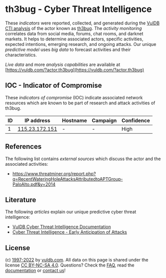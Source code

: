 # th3bug - Cyber Threat Intelligence

These _indicators_ were reported, collected, and generated during the [VulDB CTI analysis](https://vuldb.com/?kb.cti) of the actor known as [th3bug](https://vuldb.com/?actor.th3bug). The _activity monitoring_ correlates data from social media, forums, chat rooms, and darknet markets. It helps to determine associated actors, specific activities, expected intentions, emerging research, and ongoing attacks. Our unique _predictive model_ uses _big data_ to forecast activities and their characteristics.

_Live data_ and more _analysis capabilities_ are available at [https://vuldb.com/?actor.th3bug](https://vuldb.com/?actor.th3bug)

## IOC - Indicator of Compromise

These _indicators of compromise_ (IOC) indicate associated network resources which are known to be part of research and attack activities of th3bug.

ID | IP address | Hostname | Campaign | Confidence
-- | ---------- | -------- | -------- | ----------
1 | [115.23.172.151](https://vuldb.com/?ip.115.23.172.151) | - | - | High

## References

The following list contains _external sources_ which discuss the actor and the associated activities:

* https://www.threatminer.org/report.php?q=RecentWateringHoleAttacksAttributedtoAPTGroup-PaloAlto.pdf&y=2014

## Literature

The following _articles_ explain our unique predictive cyber threat intelligence:

* [VulDB Cyber Threat Intelligence Documentation](https://vuldb.com/?kb.cti)
* [Cyber Threat Intelligence - Early Anticipation of Attacks](https://www.scip.ch/en/?labs.20201022)

## License

(c) [1997-2022](https://vuldb.com/?kb.changelog) by [vuldb.com](https://vuldb.com/?kb.about). All data on this page is shared under the license [CC BY-NC-SA 4.0](https://creativecommons.org/licenses/by-nc-sa/4.0/). Questions? Check the [FAQ](https://vuldb.com/?kb.faq), read the [documentation](https://vuldb.com/?kb) or [contact us](https://vuldb.com/?contact)!
